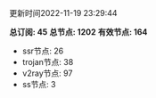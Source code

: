 更新时间2022-11-19 23:29:44

**总订阅: 45**
**总节点: 1202**
**有效节点: 164**
- ssr节点: 26
- trojan节点: 38
- v2ray节点: 97
- ss节点: 3
